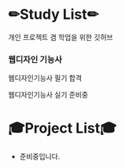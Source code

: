 # ✏Study List✏
개인 프로젝트 겸 학업을 위한 깃허브

<h3>웹디자인 기능사</h3>
<p>웹디자인기능사 필기 합격</p>
<p>웹디자인기능사 실기 준비중</p>







# 🎓Project List🎓
<ul>
  <li>준비중입니다.</li>
</ul>
